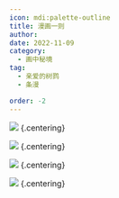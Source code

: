 ```yaml
---
icon: mdi:palette-outline
title: 漫画一则
author: 
date: 2022-11-09
category:
  - 画中秘境
tag:
  - 亲爱的树鹨
  - 条漫

order: -2
---
```


![](./res/comic/comic1.webp) {.centering}

![](./res/comic/comic2.webp) {.centering}

![](./res/comic/comic3.webp) {.centering}

![](./res/comic/comic4.webp) {.centering}

<FakeAds />